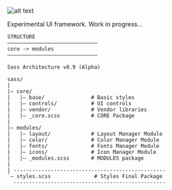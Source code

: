 ![alt text](https://github.com/zemiotic/swan/blob/master/images/logo.png "Swan - User Interface")

Experimental UI framework. Work in progress... 


```
STRUCTURE
–––––––––––––––––––––––––––––
core -> modules
–––––––––––––––––––––––––––––

Sass Architecture v0.9 (Alpha)

sass/
|
|– core/
|   |– base/               # Basic styles
|   |– controls/           # UI controls
|   |– vendor/             # Vendor libraries
|   |– _core.scss          # CORE Package
|
|– modules/
|   |– layout/             # Layout Manager Module
|   |– color/              # Color Manager Module
|   |– fonts/              # Fonts Manager Module
|   |– icons/              # Icon Manager Module
|   |– _modules.scss       # MODULES package
|
| -------------------------------------------------
`– styles.scss              # Styles Final Package
  -------------------------------------------------
```


